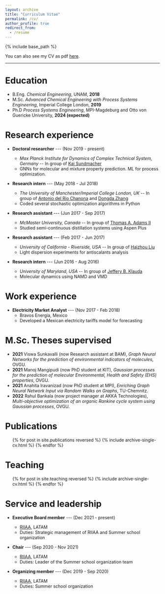 ```yaml
---
layout: archive
title: "Curriculum Vitae"
permalink: /cv/
author_profile: true
redirect_from:
  - /resume
---
```


{% include base_path %}

You can also see my CV as pdf [here](https://drive.google.com/file/d/1EXrkrE20Sw1A9TZ3QOuYWez-YT43DLQq/view?usp=sharing).

----------------------------------------------------------------------------------------------------------------

Education
======
* B.Eng. *Chemical Engineering*, UNAM, **2018**
* M.Sc. *Advanced Chemical Engineering with Process Systems Engineering*, Imperial College London, **2019**
* Ph.D *Process Systems Engineering*, MPI-Magdeburg and Otto von Guericke University, **2024 (expected)**

Research experience
======
* **Doctoral researcher** --- (Nov 2019 - present)
  * *Max Planck Institute for Dynamics of Complex Technical System, Germany* -- In group of [Kai Sundmacher](https://www.mpi-magdeburg.mpg.de/person/24754/2316)
  * GNNs for molecular and mixture property prediction. ML for process optimization. 

* **Research intern** --- (May 2018 - Jul 2018)
  * *The University of Manchester/Imperial College London, UK* -- In group of [Antonio del Rio Chanona](https://www.imperial.ac.uk/people/a.del-rio-chanona) and [Dongda Zhang](https://www.research.manchester.ac.uk/portal/dongda.zhang.html)
  * Coded several stochastic optimization algorithms in Python

* **Research assistant** --- (Jun 2017 - Sep 2017)
  * *McMaster University, Canada* -- In group of [Thomas A. Adams II](https://www.eng.mcmaster.ca/people/faculty/thomas-adams)
  * Studied semi-continuous distillation systems using Aspen Plus

* **Research assistant** --- (Feb 2017 - Jun 2017)
  * *University of California - Riverside, USA* -- In group of [Haizhou Liu](https://profiles.ucr.edu/app/home/profile/haizhou)
  * Light dispersion experiments for antiscalants analysis

* **Research intern** --- (Jun 2016 - Aug 2016)
  * *University of Maryland, USA* -- In group of [Jeffery B. Klauda](https://chbe.umd.edu/clark/faculty/324/Jeffery-Klauda)
  * Molecular dynamics using NAMD and VMD

Work experience
======
* **Electricity Market Analyst** --- (Nov 2017 - Feb 2018)
  * Bravos Energia, Mexico
  * Developed a Mexican electricity tariffs model for forecasting

M.Sc. Theses supervised
======
* **2021** Viswa Sunkavalli (now Research assistant at BAM), *Graph Neural Networks for the prediction of environmental indicators of molecules*, OVGU.
* **2021** Manoj Mangipudi (now PhD student at KIT), *Gaussian processes for the prediction of molecular Environmental, Health and Safety (EHS) properties*, OVGU.
* **2021** Anahita Iravanizad (now PhD student at MPI), *Enriching Graph Neural Network Input via Random Walks on Graphs*, TU-Chemnitz.
* **2022** Rahul Bankala (now project manager at AKKA Technologies), *Multi-objective optimization of an organic Rankine cycle system using Gaussian processes*, OVGU.
  

Publications
======
  <ul>{% for post in site.publications reversed %}
    {% include archive-single-cv.html %}
  {% endfor %}</ul>
  
  
Teaching
======
  <ul>{% for post in site.teaching reversed %}
    {% include archive-single-cv.html %}
  {% endfor %}</ul>
  
Service and leadership
======
* **Executive Board member** --- (Dec 2021 - present)
  * [RIIAA](https://www.riiaa.org/), LATAM
  * Duties: Strategic management of RIIAA and Summer school organization

* **Chair** --- (Sep 2020 - Nov 2021)
  * [RIIAA](https://www.riiaa.org/), LATAM
  * Duties: Leader of the Summer school organization team

* **Organizing member** --- (Dec 2019 - Sep 2020)
  * [RIIAA](https://www.riiaa.org/), LATAM
  * Duties: Summer school organization

